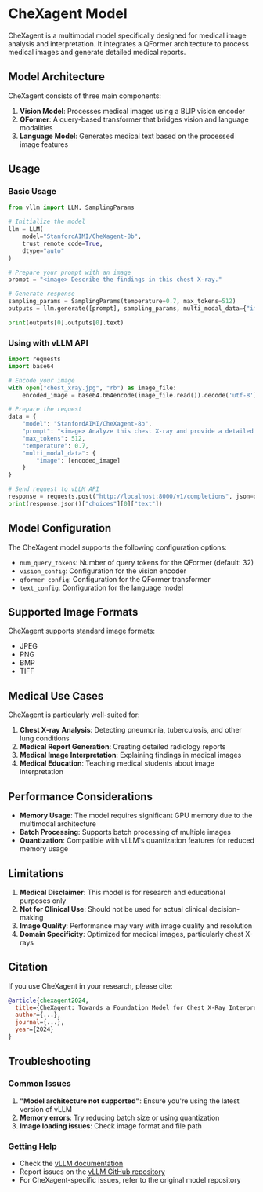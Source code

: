 # CheXagent Model

CheXagent is a multimodal model specifically designed for medical image analysis and interpretation. It integrates a QFormer architecture to process medical images and generate detailed medical reports.

## Model Architecture

CheXagent consists of three main components:

1. **Vision Model**: Processes medical images using a BLIP vision encoder
2. **QFormer**: A query-based transformer that bridges vision and language modalities
3. **Language Model**: Generates medical text based on the processed image features

## Usage

### Basic Usage

```python
from vllm import LLM, SamplingParams

# Initialize the model
llm = LLM(
    model="StanfordAIMI/CheXagent-8b",
    trust_remote_code=True,
    dtype="auto"
)

# Prepare your prompt with an image
prompt = "<image> Describe the findings in this chest X-ray."

# Generate response
sampling_params = SamplingParams(temperature=0.7, max_tokens=512)
outputs = llm.generate([prompt], sampling_params, multi_modal_data={"image": [image_path]})

print(outputs[0].outputs[0].text)
```

### Using with vLLM API

```python
import requests
import base64

# Encode your image
with open("chest_xray.jpg", "rb") as image_file:
    encoded_image = base64.b64encode(image_file.read()).decode('utf-8')

# Prepare the request
data = {
    "model": "StanfordAIMI/CheXagent-8b",
    "prompt": "<image> Analyze this chest X-ray and provide a detailed report.",
    "max_tokens": 512,
    "temperature": 0.7,
    "multi_modal_data": {
        "image": [encoded_image]
    }
}

# Send request to vLLM API
response = requests.post("http://localhost:8000/v1/completions", json=data)
print(response.json()["choices"][0]["text"])
```

## Model Configuration

The CheXagent model supports the following configuration options:

- `num_query_tokens`: Number of query tokens for the QFormer (default: 32)
- `vision_config`: Configuration for the vision encoder
- `qformer_config`: Configuration for the QFormer transformer
- `text_config`: Configuration for the language model

## Supported Image Formats

CheXagent supports standard image formats:
- JPEG
- PNG
- BMP
- TIFF

## Medical Use Cases

CheXagent is particularly well-suited for:

1. **Chest X-ray Analysis**: Detecting pneumonia, tuberculosis, and other lung conditions
2. **Medical Report Generation**: Creating detailed radiology reports
3. **Medical Image Interpretation**: Explaining findings in medical images
4. **Medical Education**: Teaching medical students about image interpretation

## Performance Considerations

- **Memory Usage**: The model requires significant GPU memory due to the multimodal architecture
- **Batch Processing**: Supports batch processing of multiple images
- **Quantization**: Compatible with vLLM's quantization features for reduced memory usage

## Limitations

1. **Medical Disclaimer**: This model is for research and educational purposes only
2. **Not for Clinical Use**: Should not be used for actual clinical decision-making
3. **Image Quality**: Performance may vary with image quality and resolution
4. **Domain Specificity**: Optimized for medical images, particularly chest X-rays

## Citation

If you use CheXagent in your research, please cite:

```bibtex
@article{chexagent2024,
  title={CheXagent: Towards a Foundation Model for Chest X-Ray Interpretation},
  author={...},
  journal={...},
  year={2024}
}
```

## Troubleshooting

### Common Issues

1. **"Model architecture not supported"**: Ensure you're using the latest version of vLLM
2. **Memory errors**: Try reducing batch size or using quantization
3. **Image loading issues**: Check image format and file path

### Getting Help

- Check the [vLLM documentation](https://docs.vllm.ai/)
- Report issues on the [vLLM GitHub repository](https://github.com/vllm-project/vllm)
- For CheXagent-specific issues, refer to the original model repository 